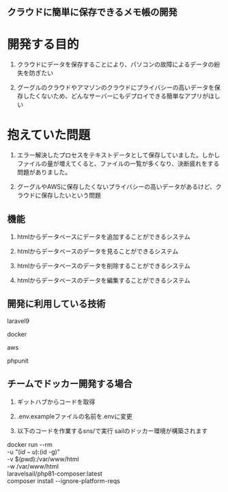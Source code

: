 

## クラウドに簡単に保存できるメモ帳の開発

# 開発する目的
1. クラウドにデータを保存することにより、パソコンの故障によるデータの紛失を防ぎたい

2. グーグルのクラウドやアマゾンのクラウドにプライバシーの高いデータを保存したくないため、どんなサーバーにもデプロイできる簡単なアプリがほしい

# 抱えていた問題
1. エラー解決したプロセスをテキストデータとして保存していました。しかしファイルの量が増えてくると、ファイルの一覧が多くなり、決断疲れをする問題がありました。

2. グーグルやAWSに保存したくないプライバシーの高いデータがあるけど、クラウドに保存したいという問題

## 機能
1. htmlからデータベースにデータを追加することができるシステム

2. htmlからデータベースのデータを見ることができるシステム

3. htmlからデータベースのデータを削除することができるシステム

4. htmlからデータベースのデータを編集することができるシステム

## 開発に利用している技術

laravel9

docker

aws

phpunit


## チームでドッカー開発する場合

1. ギットハブからコードを取得

2. .env.exampleファイルの名前を.envに変更

3. 以下のコードを作業するsns/で実行
    sailのドッカー環境が構築されます

docker run --rm \
    -u "$(id -u):$(id -g)" \
    -v $(pwd):/var/www/html \
    -w /var/www/html \
    laravelsail/php81-composer:latest \
    composer install --ignore-platform-reqs

